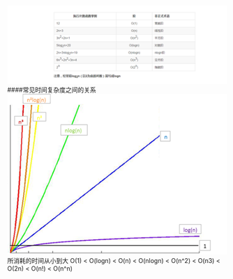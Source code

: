 ![](/assets/QQ截图20171231214055.png)
####常见时间复杂度之间的关系
![](/assets/算法效率关系.bmp)
所消耗的时间从小到大
O(1) < O(logn) < O(n) < O(nlogn) < O(n^2) < O(n3) < O(2n) < O(n!) < O(n^n)